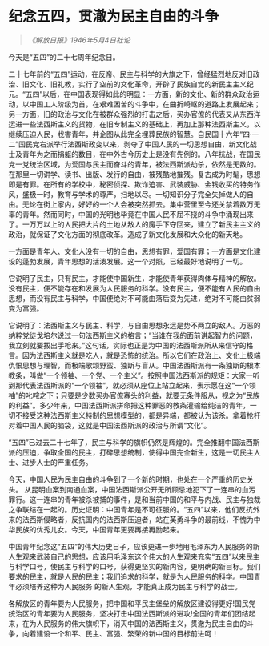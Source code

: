 # 纪念五四，贯澈为民主自由的斗争

> _《解放日报》1946年5月4日社论_

今天是“五四”的二十七周年纪念日。

二十七年前的“五四”运动，在反帝、民主与科学的大旗之下，曾经猛烈地反对旧政治、旧文化、旧礼教，实行了空前的文化革命，开辟了民族自觉的新民主主义纪元。“五四”以后，在中国表现得如此的明显：一方面，新的文化、新的群众政治运动，以中国工人阶级为首，在艰难困苦的斗争中，在曲折崎岖的道路上发展起来；另一方面，旧的政治与文化在被群众强烈的打击之后，买办官僚的代表又从东西洋运进一些法西斯主义的货物，在旧专制主义的基础上，再加上那种法西斯主义，以继续压迫人民，戕害青年，并企图从此完全埋葬民族的智慧。自民国十六年“四·一二”国民党右派举行法西斯政变以来，剥夺了中国人民的一切思想自由，新文化战士及青年为之而捐躯的数目，在中外古今历史上是没有先例的。八年抗战，在国民党一党统治区域，为爱国与民主而奋斗的青年，被法西斯派劫杀，依然是无数的。在那里一切讲学、读书、出版、发行的自由，被残酷地摧残。复古成为时髦，思想即是有罪。在所有的学校中，秘密侦探、欺诈迫害、武装威胁、金钱收买的特务作风，盛极一时，教育与学术的尊严，扫地以尽。一切知识分子完全失掉做人的自由。无论在街上家内，好好的一个人会被突然抓去。集中营里至今还关禁着数万无辜的青年。然而同时，中国的光明也毕竟在中国人民不屈不挠的斗争中涌现出来了。一万万以上的人民把大片的土地从敌人的魔手下夺回来，建立了新民主主义的政治，就保证了文化方面的彻底改革。造成了新文化发展和大众化的新天地。

一方面是青年人、文化人没有一切的自由，思想有罪，爱国有罪；一方面是文化建设的蓬勃发展，青年思想的活泼发展。这一个对照，已经最好地说明了一切。

它说明了民主，只有民主，才能使中国新生，才能使青年获得肉体与精神的解放。没有民主，便不能存在和发展为人民服务的科学。没有民主，便不能有人民的自由思想，而没有民主与科学，中国便绝对不可能由落后变为先进，绝对不可能由贫弱变为富强。

它说明了：法西斯主义与民主、科学，与自由思想永远是势不两立的敌人。万恶的纳粹党徒戈培尔说过一句法西斯主义的格言；“当谁在我的面前讲起智力的问题，我立刻就要拔出手枪来。”这句话，实际也正是为中国的法西斯派所从来信守的格言。因为法西斯主义就是吃人，就是恐怖的统治。所以它们在政治上、文化上极端仇恨思想与理智，而极端歌颂野蛮、独断与盲从。中国法西斯派有一条独断的根本教条，叫做“一个领袖、一个党、一个主义”。按照中国法西斯派的规矩：大家一听到那代表法西斯派的“一个领袖”，就必须从座位上站立起来，表示愿在这“一个领袖”的叱咤之下；只要是少数买办官僚寡头的利益，就要无条件服从，视之为“民族的利益”。多少年来，中国法西斯派拼命把这种罪恶的教条灌输给纯洁的青年，一切不接受这种法西斯主义特制的思想模型的，都是异端，都被认为该杀。拿着枪杆对着中国人民的脑袋，这就是中国法西斯派的政治与所谓“文化”。

“五四”已过去二十七年了，民主与科学的旗帜仍然是辉煌的。完全推翻中国法西斯派的压迫，争取全国的民主，打碎思想统制，使得中国完全新生，这是一切民主人士、进步人士的严重任务。

今天，中国人民为民主自由的斗争到了一个新的时期，也处在一个严重的历史关头。 从昆明血案到南通血案，中国法西斯派公开无所顾忌地犯下了一连串的血污罪行。这一连串的青年被杀被捕的事件，是和当前中国的和平与内战、民主与独裁之争联结在一起的。历史证明：中国青年是不可征服的。“五四”以来，他们反抗外来的法西斯侵略者，反抗国内的法西斯压迫者，站在英勇斗争的最前线，不愧为中华民族的优秀儿女。今天，中国青年更要再接再励起来。

中国青年纪念这“五四”的伟大历史日子，应该更进一步地用毛泽东为人民服务的新人生观来武装自己的思想，应该用毛泽东这个伟大的人生观来充实“五四”以来民主与科学口号，使民主与科学的口号，获得更坚实的新内容，更明确的新目标。我们要求的民主，就是人民的民主；我们追求的科学，就是为人民服务的科学。中国青年必须培养这种为人民服务 的新人生观，才能真正成为民主与科学的战士。

各解放区的青年要为人民服务，把中国和平民主堡垒的解放区建设得更好!国民党统治区的青年要为人民服务，坚决打击中国法西斯派的进攻!全国的青年们团结起来，在为人民服务的伟大旗帜下，消灭中国的法西斯主义，贯澈为民主自由的斗争，向着建设一个和平、民主、富强、繁荣的新中国的目标前进呵！
